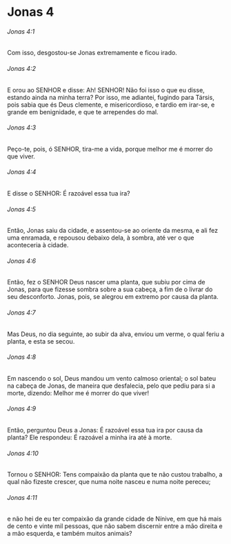# Jonas 4

###### Jonas 4:1

Com isso, desgostou-se Jonas extremamente e ficou irado.

###### Jonas 4:2

E orou ao SENHOR e disse: Ah! SENHOR! Não foi isso o que eu disse, estando ainda na minha terra? Por isso, me adiantei, fugindo para Társis, pois sabia que és Deus clemente, e misericordioso, e tardio em irar-se, e grande em benignidade, e que te arrependes do mal.

###### Jonas 4:3

Peço-te, pois, ó SENHOR, tira-me a vida, porque melhor me é morrer do que viver.

###### Jonas 4:4

E disse o SENHOR: É razoável essa tua ira?

###### Jonas 4:5

Então, Jonas saiu da cidade, e assentou-se ao oriente da mesma, e ali fez uma enramada, e repousou debaixo dela, à sombra, até ver o que aconteceria à cidade.

###### Jonas 4:6

Então, fez o SENHOR Deus nascer uma planta, que subiu por cima de Jonas, para que fizesse sombra sobre a sua cabeça, a fim de o livrar do seu desconforto. Jonas, pois, se alegrou em extremo por causa da planta.

###### Jonas 4:7

Mas Deus, no dia seguinte, ao subir da alva, enviou um verme, o qual feriu a planta, e esta se secou.

###### Jonas 4:8

Em nascendo o sol, Deus mandou um vento calmoso oriental; o sol bateu na cabeça de Jonas, de maneira que desfalecia, pelo que pediu para si a morte, dizendo: Melhor me é morrer do que viver!

###### Jonas 4:9

Então, perguntou Deus a Jonas: É razoável essa tua ira por causa da planta? Ele respondeu: É razoável a minha ira até à morte.

###### Jonas 4:10

Tornou o SENHOR: Tens compaixão da planta que te não custou trabalho, a qual não fizeste crescer, que numa noite nasceu e numa noite pereceu;

###### Jonas 4:11

e não hei de eu ter compaixão da grande cidade de Nínive, em que há mais de cento e vinte mil pessoas, que não sabem discernir entre a mão direita e a mão esquerda, e também muitos animais?

